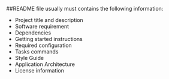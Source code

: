 ##README file usually must contains the following information:

- Project title and description
- Software requirement
- Dependencies
- Getting started instructions
- Required configuration
- Tasks commands
- Style Guide
- Application Architecture
- License information
